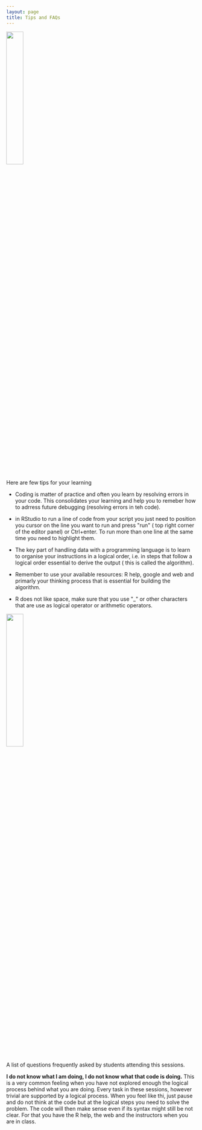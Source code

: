 ```yaml
---
layout: page
title: Tips and FAQs
---
```


<img src="{{ site.url }}{{ site.baseurl }}/assets/banner_tips.png" width="30%"/>

Here are few tips for your learning 

* Coding is matter of practice and often you learn by resolving errors in your code. This consolidates your learning and help you to remeber how to adrress future debugging (resolving errors in teh code).

* in RStudio to run a line of code from your script you just need to position you cursor on the line you want to run and press "run" ( top right corner of the editor panel) or Ctrl+enter. To run more than one line at the same time you need to highlight them.

* The key part of handling data with a programming language is to learn to organise your instructions in a logical order, i.e. in steps that follow a logical order essential to derive the output ( this is called the algorithm).

* Remember to use your available resources: R help, google and web and primarly your thinking process that is essential for building the algorithm.

* R does not like space, make sure that you use "_" or other characters that are use as logical operator or arithmetic operators.

<img src="{{ site.url }}{{ site.baseurl }}/assets/faq.png" width="30%"/>

A list of questions frequently asked by students attending this sessions. 

**I do not know what I am doing, I do not know what that code is doing.** This is a very common feeling when you have not explored enough the logical process behind what you are doing. Every task in these sessions, however trivial are supported by a logical process. When you feel like thi, just pause and do not think at the code but at the logical steps you need to solve the problem. The code will then make sense even if its syntax might still be not clear. For that you have the R help, the web and the instructors when you are in class. 



